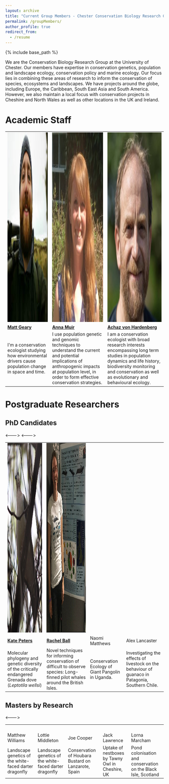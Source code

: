 ```yaml
---
layout: archive
title: "Current Group Members - Chester Conservation Biology Research Group"
permalink: /groupMembers/
author_profile: true
redirect_from:
  - /resume
---
```


{% include base_path %}

We are the Conservation Biology Research Group at the University of Chester. Our members have expertise in conservation genetics, population and landscape ecology, conservation policy and marine ecology. Our focus lies in combining these areas of research to inform the conservation of species, ecosystems and landscapes. We have projects around the globe, including Europe, the Caribbean, South East Asia and South America. However, we also maintain a local focus with conservation projects in Cheshire and North Wales as well as other locations in the UK and Ireland. 

# Academic Staff
<table border="0" align  = "center" width  = "400">
<tr>
    <td style="border: 0;"><img src="../images/mg.jpg" alt="Matt Geary" style="width:500px;height:600px;"></td>
    <td style="border: 0;"><img src="../images/anna-muir.jpg" alt="Anna Muir" style="width:500px;height:600px;"></td>
    <td style="border: 0;"><img src="../images/achaz-von-hardenberg.jpg" alt="Achaz von Hardenberg" style="width:500px;height:600px;"></td>
 </tr>
 <tr>
    <td style="border: 0;"><a href="http://mattgeary.github.io"><b>Matt Geary</b></a></td>
    <td style="border: 0;"><a href="https://www.researchgate.net/profile/Anna_Muir"><b>Anna Muir</b></a></td>
	<td style="border: 0;"><a href="https://achazhardenberg.github.io/"><b>Achaz von Hardenberg</b></a></td>
 </tr>
  <tr>
    <td style="border: 0;">I'm a conservation ecologist studying how environmental drivers cause population change in space and time.</td>
    <td style="border: 0;">I use population genetic and genomic techniques to understand the current and potential implications of anthropogenic impacts at population level, in order to form effective conservation strategies.</td>
	<td style="border: 0;">I am a conservation ecologist with broad research interests encompassing long term studies in population dynamics and life history, biodiversity monitoring and conservation as well as evolutionary and behavioural ecology.</td>
 </tr>
</table>

# Postgraduate Researchers  

## PhD Candidates

<table border="0" align  = "center" width = "400">
 <tr>
    <td style="border: 0;"><img src="../images/GD.jpg" alt="Kate Peters" style="width:500px;height:600px;"></td>
    <td style="border: 0;"><img src="../images/Rach2.jpg" alt="PhD2" style="width:500px;height:600px;"></td>
	<td style="border: 0;"><img src="" alt=""></td>
 </tr>
 <tr>
    <td style="border: 0;"><a href="http://chesterconsbio.github.io/_pages/cpeters.html"><b>Kate Peters</b></a></td>
    <td style="border: 0;"><a href="http://chesterconsbio.github.io/_pages/rball.html"><b>Rachel Ball</b></a></td>
<!---><td style="border: 0;">Naomi Matthews</td>
	<td style="border: 0;">Alex Lancaster</td>
<--->
 </tr>
  <tr>
    <td style="border: 0;">Molecular phylogeny and genetic diversity of the critically endangered Grenada dove (<i>Leptotila wellsi</i>)</td>
    <td style="border: 0;">Novel techniques for informing conservation of difficult to observe species: Long-finned pilot whales around the British Isles. </td>
<!--->	<td style="border: 0;">Conservation Ecology of Giant Pangolin in Uganda.</td>
	<td style="border: 0;">Investigating the effects of livestock on the behaviour of guanaco in Patagonia, Southern Chile.</td> 
<--->
 </tr>
</table>

## Masters by Research

<table border="0" align  = "center" width  = "400">
 <!---><tr>
    <td style="border: 0;"><img src="" alt=""></td>
    <td style="border: 0;"><img src="" alt=""></td>
	<td style="border: 0;"><img src="" alt=""></td>
 </tr
><--->
 <tr>
    <td style="border: 0;">Matthew Williams</td>
    <td style="border: 0;">Lottie Middleton</td>
	<td style="border: 0;">Joe Cooper</td>
	<td style="border: 0;">Jack Lawrence</td>
	<td style="border: 0;">Lorna Marcham</td>
 </tr>
  <tr>
    <td style="border: 0;">Landscape genetics of the white-faced darter dragonfly</td>
    <td style="border: 0;">Landscape genetics of the white-faced darter dragonfly</td>
	<td style="border: 0;">Conservation of Houbara Bustard on Lanzarote, Spain</td>
	<td style="border: 0;">Uptake of nestboxes by Tawny Owl in Cheshire, UK</td>
	<td style="border: 0;">Pond colonisation and conservation on the Black Isle, Scotland</td>
 </tr>
</table>
